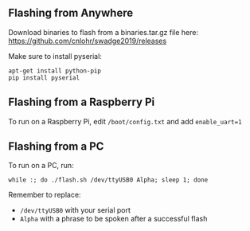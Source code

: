 ## Flashing from Anywhere

Download binaries to flash from a binaries.tar.gz file here: https://github.com/cnlohr/swadge2019/releases

Make sure to install pyserial:
```
apt-get install python-pip
pip install pyserial
```

## Flashing from a Raspberry Pi
To run on a Raspberry Pi, edit ```/boot/config.txt``` and add ```enable_uart=1```

## Flashing from a PC
To run on a PC, run:

```while :; do ./flash.sh /dev/ttyUSB0 Alpha; sleep 1; done```

Remember to replace:
 * ```/dev/ttyUSB0``` with your serial port
 * ```Alpha``` with a phrase to be spoken after a successful flash
